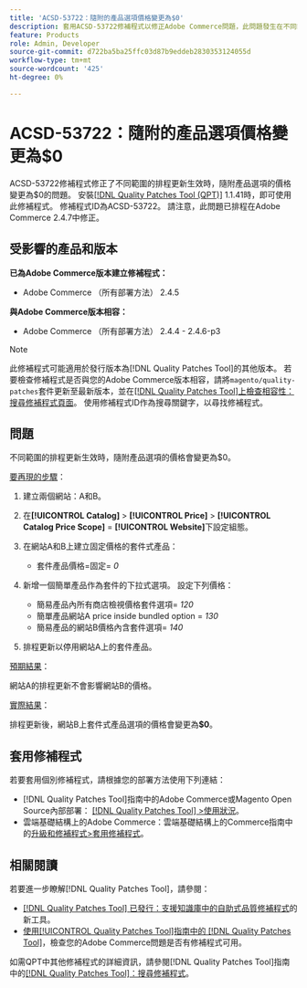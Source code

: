 ```yaml
---
title: 'ACSD-53722：隨附的產品選項價格變更為$0'
description: 套用ACSD-53722修補程式以修正Adobe Commerce問題，此問題發生在不同範圍的排程更新生效時，隨附產品選項的價格會變更為$0。
feature: Products
role: Admin, Developer
source-git-commit: d722ba5ba25ffc03d87b9eddeb2830353124055d
workflow-type: tm+mt
source-wordcount: '425'
ht-degree: 0%

---
```


# ACSD-53722：隨附的產品選項價格變更為$0

ACSD-53722修補程式修正了不同範圍的排程更新生效時，隨附產品選項的價格變更為$0的問題。 安裝[[!DNL Quality Patches Tool (QPT)]](https://experienceleague.adobe.com/en/docs/commerce-knowledge-base/kb/announcements/commerce-announcements/magento-quality-patches-released-new-tool-to-self-serve-quality-patches) 1.1.41時，即可使用此修補程式。 修補程式ID為ACSD-53722。 請注意，此問題已排程在Adobe Commerce 2.4.7中修正。

## 受影響的產品和版本

**已為Adobe Commerce版本建立修補程式：**

* Adobe Commerce （所有部署方法） 2.4.5

**與Adobe Commerce版本相容：**

* Adobe Commerce （所有部署方法） 2.4.4 - 2.4.6-p3

>[!NOTE]
>
>此修補程式可能適用於發行版本為[!DNL Quality Patches Tool]的其他版本。 若要檢查修補程式是否與您的Adobe Commerce版本相容，請將`magento/quality-patches`套件更新至最新版本，並在[[!DNL Quality Patches Tool]上檢查相容性：搜尋修補程式頁面](https://experienceleague.adobe.com/tools/commerce-quality-patches/index.html)。 使用修補程式ID作為搜尋關鍵字，以尋找修補程式。

## 問題

不同範圍的排程更新生效時，隨附產品選項的價格會變更為$0。

<u>要再現的步驟</u>：

1. 建立兩個網站：A和B。
1. 在&#x200B;**[!UICONTROL Catalog]** > **[!UICONTROL Price]** > **[!UICONTROL Catalog Price Scope]** = **[!UICONTROL Website]**&#x200B;下設定組態。
1. 在網站A和B上建立固定價格的套件式產品：

   * 套件產品價格=固定= *0*

1. 新增一個簡單產品作為套件的下拉式選項。 設定下列價格：

   * 簡易產品內所有商店檢視價格套件選項= *120*
   * 簡單產品網站A price inside bundled option = *130*
   * 簡易產品的網站B價格內含套件選項= *140*

1. 排程更新以停用網站A上的套件產品。

<u>預期結果</u>：

網站A的排程更新不會影響網站B的價格。

<u>實際結果</u>：

排程更新後，網站B上套件式產品選項的價格會變更為&#x200B;**$0**。

## 套用修補程式

若要套用個別修補程式，請根據您的部署方法使用下列連結：

* [!DNL Quality Patches Tool]指南中的Adobe Commerce或Magento Open Source內部部署： [[!DNL Quality Patches Tool] >使用狀況](https://experienceleague.adobe.com/docs/commerce-operations/tools/quality-patches-tool/usage.html)。
* 雲端基礎結構上的Adobe Commerce：雲端基礎結構上的Commerce指南中的[升級和修補程式>套用修補程式](https://experienceleague.adobe.com/docs/commerce-cloud-service/user-guide/develop/upgrade/apply-patches.html)。

## 相關閱讀

若要進一步瞭解[!DNL Quality Patches Tool]，請參閱：

* [[!DNL Quality Patches Tool] 已發行：支援知識庫中的自助式品質修補程式](https://experienceleague.adobe.com/en/docs/commerce-knowledge-base/kb/announcements/commerce-announcements/magento-quality-patches-released-new-tool-to-self-serve-quality-patches)的新工具。
* [使用[!UICONTROL Quality Patches Tool]指南中的 [!DNL Quality Patches Tool]](/help/tools/quality-patches-tool/patches-available-in-qpt/check-patch-for-magento-issue-with-magento-quality-patches.md)，檢查您的Adobe Commerce問題是否有修補程式可用。


如需QPT中其他修補程式的詳細資訊，請參閱[!DNL Quality Patches Tool]指南中的[[!DNL Quality Patches Tool]：搜尋修補程式](https://experienceleague.adobe.com/tools/commerce-quality-patches/index.html)。
